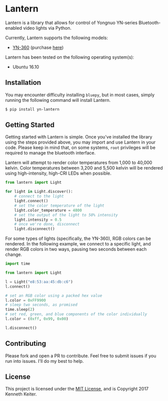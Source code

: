 # Lantern

Lantern is a library that allows for control of Yongnuo YN-series Bluetooth-enabled video lights via Python.

Currently, Lantern supports the following models:

+ [YN-360](http://www.hkyongnuo.com/e-detaily.php?ID=375) (purchase [here](http://amzn.to/2l3rBCF))

Lantern has been tested on the following operating system(s):

+ Ubuntu 16.10

## Installation

You may encounter difficulty installing `bluepy`, but in most cases, simply running the following command will install Lantern.

```bash
$ pip install yn-lantern
```

## Getting Started

Getting started with Lantern is simple. Once you've installed the library using the steps provided above, you may import and use Lantern in your code. Please keep in mind that, on some systems, `root` privileges will be required to manage the bluetooth interface.

Lantern will attempt to render color temperatures from 1,000 to 40,000 kelvin. Color temperatures between 3,200 and 5,500 kelvin will be rendered using high-intensity, high-CRI LEDs when possible.

```python
from lantern import Light

for light in Light.discover():
    # connect to the light
    light.connect()
    # set the color temperature of the light
    light.color_temperature = 4800
    # set the output of the light to 50% intensity
    light.intensity = 0.5
    # once we're done, disconnect
    light.disconnect()
```

For some types of lights (specifically, the YN-360), RGB colors can be rendered. In the following example, we connect to a specific light, and render RGB colors in two ways, pausing two seconds between each change.

```python
import time

from lantern import Light

l = Light("e8:53:aa:45:db:c6")
l.connect()

# set an RGB color using a packed hex value
l.color = 0xFF9900
# sleep two seconds, as promised
time.sleep(2)
# set red, green, and blue components of the color individually
l.color = (0xff, 0x99, 0x00)

l.disconnect()
```

## Contributing

Please fork and open a PR to contribute. Feel free to submit issues if you run into issues. I'll do my best to help.

## License

This project is licensed under the [MIT License](https://opensource.org/licenses/MIT), and is Copyright 2017 Kenneth Keiter.